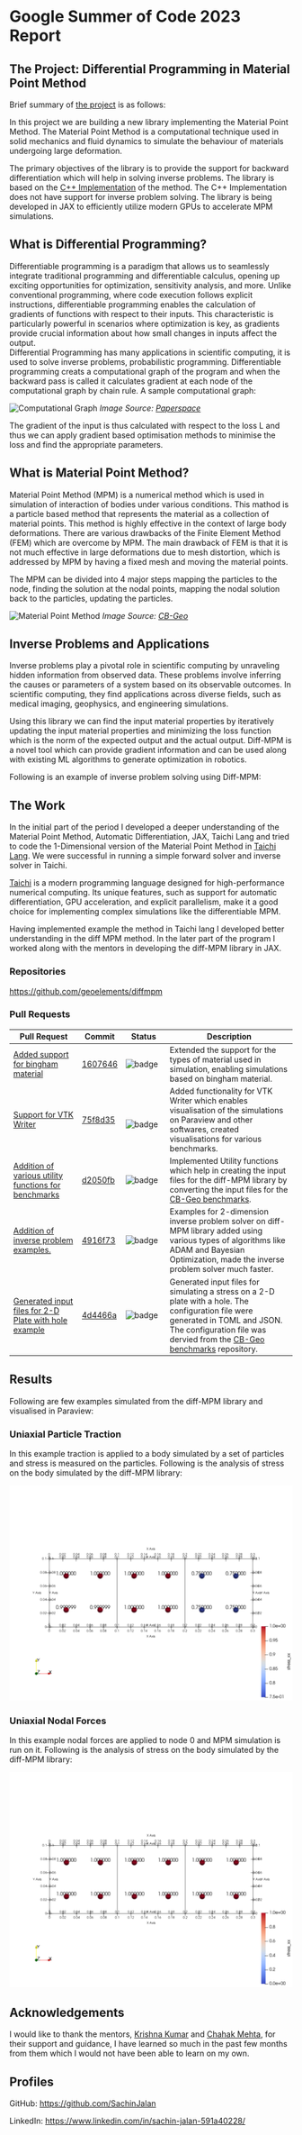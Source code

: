 # Google Summer of Code 2023 Report

## The Project: Differential Programming in Material Point Method

Brief summary of  [the
project](https://summerofcode.withgoogle.com/programs/2023/projects/RZJ09HkH) is as follows:


In this project we are building a new library implementing the Material Point Method. The Material Point Method is a computational technique used in solid mechanics and fluid dynamics to simulate the behaviour of materials undergoing large deformation.  

The primary objectives of the library is to provide the support for backward differentiation which will help in solving inverse problems. The library is based on the [C++ Implementation](https://github.com/cb-geo/mpm) of the method. The C++ Implementation does not have support for inverse problem solving. The library is being developed in JAX to efficiently utilize modern GPUs to accelerate MPM simulations.  

## What is Differential Programming?  

Differentiable programming is a paradigm that allows us to seamlessly integrate traditional programming and differentiable calculus, opening up exciting opportunities for optimization, sensitivity analysis, and more. Unlike conventional programming, where code execution follows explicit instructions, differentiable programming enables the calculation of gradients of functions with respect to their inputs. This characteristic is particularly powerful in scenarios where optimization is key, as gradients provide crucial information about how small changes in inputs affect the output.  
Differential Programming has many applications in scientific computing, it is used to solve inverse problems, probabilistic programming. Differentiable programming creats a computational graph of the program and when the backward pass is called it calculates gradient at each node of the computational graph by chain rule. A sample computational graph:

![Computational Graph](https://blog.paperspace.com/content/images/2019/03/full_graph.png)
*Image Source: [Paperspace](https://blog.paperspace.com/pytorch-101-understanding-graphs-and-automatic-differentiation/)*

The gradient of the input is thus calculated with respect to the loss L and thus we can apply gradient based optimisation methods to minimise the loss and find the appropriate parameters.  

## What is Material Point Method?

Material Point Method (MPM) is a numerical method which is used in simulation of interaction of bodies under various conditions. This mathod is a particle based method that represents the material as a collection of material points. This method is highly effective in the context of large body deformations. There are various drawbacks of the Finite Element Method (FEM) which are overcome by MPM. The main drawback of FEM is that it is not much effective in large deformations due to mesh distortion, which is addressed by MPM by having a fixed mesh and moving the material points.  

The MPM can be divided into 4 major steps mapping the particles to the node, finding the solution at the nodal points, mapping the nodal solution back to the particles, updating the particles.

![Material Point Method](https://www.cb-geo.com/images/cb-geo/research/mpm/mpm-algorithm.png)
*Image Source: [CB-Geo](https://www.cb-geo.com/research/mpm/)*

## Inverse Problems and Applications

Inverse problems play a pivotal role in scientific computing by unraveling hidden information from observed data. These problems involve inferring the causes or parameters of a system based on its observable outcomes. In scientific computing, they find applications across diverse fields, such as medical imaging, geophysics, and engineering simulations.  

Using this library we can find the input material properties by iteratively updating the input material properties and minimizing the loss function which is the norm of the expected output and the actual output. Diff-MPM is a novel tool which can provide gradient information and can be used along with existing ML algorithms to generate optimization in robotics.

Following is an example of inverse problem solving using Diff-MPM:

<script src="https://gist.github.com/SachinJalan/b647f0883c9d8f112d5ca5102080d5f6.js"></script>

## The Work

In the initial part of the period I developed a deeper understanding of the Material Point Method, Automatic Differentiation, JAX, Taichi Lang and tried to code the 1-Dimensional version of the Material Point Method in [Taichi Lang](https://github.com/SachinJalan/diffmpm-taichi). We were successful in running a simple forward solver and inverse solver in Taichi.

[Taichi](https://www.taichi-lang.org/) is a modern programming language designed for high-performance numerical computing. Its unique features, such as support for automatic differentiation, GPU acceleration, and explicit parallelism, make it a good choice for implementing complex simulations like the differentiable MPM.

Having implemented example the method in Taichi lang I developed better understanding in the diff MPM method. In the later part of the program I worked along with the mentors in developing the diff-MPM library in JAX.

### Repositories

<https://github.com/geoelements/diffmpm>

### Pull Requests

| Pull Request                                                                                                                                          | Commit                                                                                                            | Status     | Description                                                                                                                                                                                                                                                                                                                                                                                                                                                                                                                          |
| ----------------------------------------------------------------------------------------------------------------------------------------------------- | ----------------------------------------------------------------------------------------------------------------- | ---------------- | ------------------------------------------------------------------------------------------------------------------------------------------------------------------------------------------------------------------------------------------------------------------------------------------------------------------------------------------------------------------------------------------------------------------------------------------------------------------------------------------------------------------------------------ |
| [Added support for bingham material](https://github.com/geoelements/diffmpm/pull/13)                                                           | [1607646](https://github.com/geoelements/diffmpm/pull/13/commits/16076465b36e0a5b67c1ff8b92b356a4847511e7) | ![badge](https://shields.io/badge/PR-Merged-blueviolet?style=for-the-badge&logo=appveyor)   | Extended the support for the types of material used in simulation, enabling simulations based on bingham material.                                                                                                                                                                                                                                                                                                                                                                                              |
| [Support for VTK Writer](https://github.com/geoelements/diffmpm/pull/29) | [75f8d35](https://github.com/geoelements/diffmpm/pull/29/commits/75f8d35133bdbad02d9de29c8328b1e442b183ba) | <img width=200/>![badge](https://shields.io/badge/PR-Merged-blueviolet?style=for-the-badge&logo=appveyor)   | Added functionality for VTK Writer which enables visualisation of the simulations on Paraview and other softwares, created visualisations for various benchmarks.                                                                                                                                                                                                                                                                                                                          |
| [Addition of various utility functions for benchmarks](https://github.com/geoelements/diffmpm/pull/26) | [d2050fb](https://github.com/geoelements/diffmpm/pull/26/commits/d2050fbed8d6432046967234a51c6a162a5a54dc) | ![badge](https://shields.io/badge/PR-Merged-blueviolet?style=for-the-badge&logo=appveyor)  | Implemented Utility functions which help in creating the input files for the diff-MPM library by converting the input files for the [CB-Geo benchmarks](https://github.com/cb-geo/mpm-benchmarks). |
| [Addition of inverse problem examples.](https://github.com/geoelements/diffmpm/pull/30)                                       | [4916f73](https://github.com/geoelements/diffmpm/pull/30/commits/4916f731bb9e824f5a841eb4da8302b178908f38) | ![badge](https://shields.io/badge/PR-Merged-blueviolet?style=for-the-badge&logo=appveyor)  | Examples for 2-dimension inverse problem solver on diff-MPM library added using various types of algorithms like ADAM and Bayesian Optimization, made the inverse problem solver much faster.               |
[Generated input files for 2-D Plate with hole example](https://github.com/geoelements/diffmpm/pull/28)                                       | [4d4466a](https://github.com/geoelements/diffmpm/pull/28/commits/4d4466ac334fe85dd1d4421d8ec2a54f3bbf9a0b) | ![badge](https://shields.io/badge/PR-Closed-red?style=for-the-badge&logo=appveyor)  | Generated input files for simulating a stress on a 2-D plate with a hole. The configuration file were generated in TOML and JSON. The configuration file was dervied from the [CB-Geo benchmarks](https://github.com/cb-geo/mpm-benchmarks) repository.            |

## Results

Following are few examples simulated from the diff-MPM library and visualised in Paraview:

### Uniaxial Particle Traction

In this example traction is applied to a body simulated by a set of particles and stress is measured on the particles. Following is the analysis of stress on the body simulated by the diff-MPM library:

![Uniaxial Particle Traction](uniaxial_traction_with_mesh.png)

### Uniaxial Nodal Forces

In this example nodal forces are applied to node 0 and MPM simulation is run on it. Following is the analysis of stress on the body simulated by the diff-MPM library:

![Uniaxial Nodal Forces](uniaxial_nodal_force_with_mesh.png)

## Acknowledgements

I would like to thank the mentors, [Krishna Kumar](https://github.com/kks32) and [Chahak Mehta](https://github.com/chahak13), for their support and guidance, I have learned so much in the past few months from them which I would not have been able to learn on my own.

## Profiles

GitHub: <https://github.com/SachinJalan>

LinkedIn: <https://www.linkedin.com/in/sachin-jalan-591a40228/>